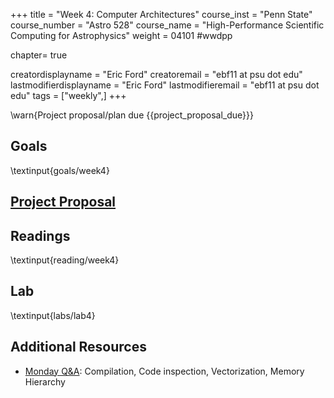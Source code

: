 +++
title = "Week 4: Computer Architectures"
course_inst = "Penn State"
course_number = "Astro 528"
course_name = "High-Performance Scientific Computing for Astrophysics"
weight = 04101  #wwdpp

chapter= true

creatordisplayname = "Eric Ford"
creatoremail = "ebf11 at psu dot edu"
lastmodifierdisplayname = "Eric Ford"
lastmodifieremail = "ebf11 at psu dot edu"
tags = ["weekly",]
+++

\warn{Project proposal/plan due {{project_proposal_due}}}

## Goals
\textinput{goals/week4}

## **[Project Proposal](/project/#project_proposal_due_project_proposal_due)**

## Readings
\textinput{reading/week4}

## Lab
\textinput{labs/lab4}

## Additional Resources
- [Monday Q&A](https://psuastro528.github.io/Notes-Fall2025/week4/week4_qa.html): Compilation, Code inspection, Vectorization, Memory Hierarchy
